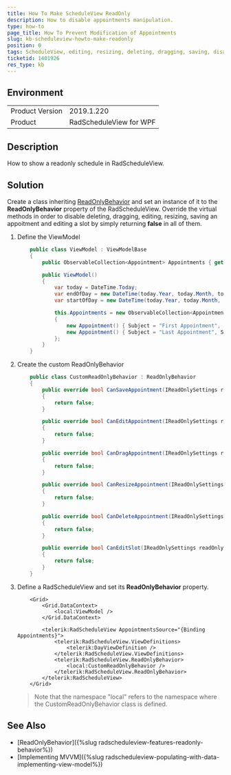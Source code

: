 ```yaml
---
title: How To Make ScheduleView ReadOnly
description: How to disable appointments manipulation.
type: how-to
page_title: How To Prevent Modification of Appointments 
slug: kb-scheduleview-howto-make-readonly
position: 0
tags: ScheduleView, editing, resizing, deleting, dragging, saving, disable, readonly
ticketid: 1401926
res_type: kb
---
```


## Environment
<table>
	<tr>
		<td>Product Version</td>
		<td>2019.1.220</td>
	</tr>
	<tr>
		<td>Product</td>
		<td>RadScheduleView for WPF</td>
	</tr>
</table>

## Description

How to show a readonly schedule in RadScheduleView.

## Solution

Create a class inheriting [ReadOnlyBehavior](https://docs.telerik.com/devtools/wpf/api/telerik.windows.controls.scheduleview.readonlybehavior) and set an instance of it to the __ReadOnlyBehavior__ property of the RadScheduleView. Override the virtual methods in order to disable deleting, dragging, editing, resizing, saving an appoitment and editing a slot by simply returning __false__ in all of them.

1. Define the ViewModel
	
	```C#
		public class ViewModel : ViewModelBase
        {
            public ObservableCollection<Appointment> Appointments { get; private set; }

            public ViewModel()
            {
                var today = DateTime.Today;
                var endOfDay = new DateTime(today.Year, today.Month, today.Day, 23, 59, 59);
                var startOfDay = new DateTime(today.Year, today.Month, today.Day, 0, 0, 0);

                this.Appointments = new ObservableCollection<Appointment>()
                {
                    new Appointment() { Subject = "First Appointment", Start = startOfDay, End = startOfDay.AddHours(1)},
                    new Appointment() { Subject = "Last Appointment", Start = endOfDay.AddHours(-1), End = endOfDay}
                };
            }
        }
	```

2. Create the custom ReadOnlyBehavior
	
	```C#
		public class CustomReadOnlyBehavior : ReadOnlyBehavior
        {
            public override bool CanSaveAppointment(IReadOnlySettings readOnlySettings, IOccurrence occurrence)
            {
                return false;
            }

            public override bool CanEditAppointment(IReadOnlySettings readOnlySettings, IOccurrence occurrence)
            {
                return false;
            }

            public override bool CanDragAppointment(IReadOnlySettings readOnlySettings, IOccurrence occurrence)
            {
                return false;
            }

            public override bool CanResizeAppointment(IReadOnlySettings readOnlySettings, IOccurrence occurrence)
            {
                return false;
            }

            public override bool CanDeleteAppointment(IReadOnlySettings readOnlySettings, IOccurrence occurrence)
            {
                return false;
            }

            public override bool CanEditSlot(IReadOnlySettings readOnlySettings, Slot slot)
            {
                return false;
            }
        }
	```

3. Define a RadScheduleView and set its __ReadOnlyBehavior__ property.
	
	```XAML
		<Grid>
            <Grid.DataContext>
                <local:ViewModel />
            </Grid.DataContext>
            
            <telerik:RadScheduleView AppointmentsSource="{Binding Appointments}">
                <telerik:RadScheduleView.ViewDefinitions>
                    <telerik:DayViewDefinition />
                </telerik:RadScheduleView.ViewDefinitions>
                <telerik:RadScheduleView.ReadOnlyBehavior>
                    <local:CustomReadOnlyBehavior />
                </telerik:RadScheduleView.ReadOnlyBehavior>
            </telerik:RadScheduleView>
        </Grid>
	```

    > Note that the namespace "local" refers to the namespace where the CustomReadOnlyBehavior class is defined.

## See Also  

* [ReadOnlyBehavior]({%slug radscheduleview-features-readonly-behavior%})
* [Implementing MVVM]({%slug radscheduleview-populating-with-data-implementing-view-model%})

